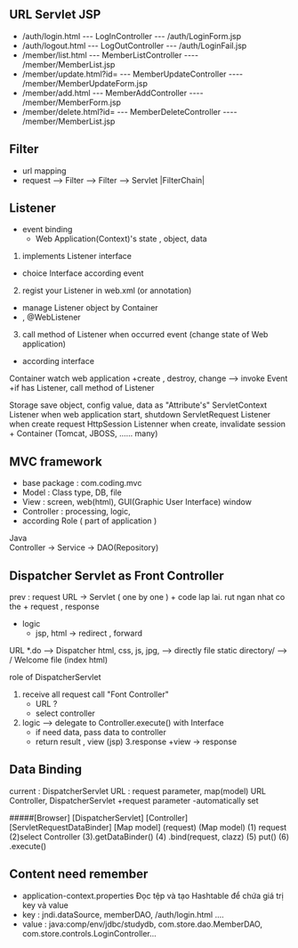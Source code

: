 ## URL							Servlet							JSP
+ /auth/login.html			---		LogInController			---		/auth/LoginForm.jsp
+ /auth/logout.html			---		LogOutController		---		/auth/LoginFail.jsp
+ /member/list.html			---		MemberListController		----	/member/MemberList.jsp
+ /member/update.html?id=		---		MemberUpdateController		----	/member/MemberUpdateForm.jsp
+ /member/add.html			---		MemberAddController		----		/member/MemberForm.jsp
+ /member/delete.html?id=		---		MemberDeleteController		----	/member/MemberList.jsp


## Filter
-	url mapping 
-	request --> Filter --> Filter --> Servlet 
				|FilterChain|

## Listener
- event binding
	+	Web Application(Context)'s state , object, data
1.	implements Listener interface
+	choice Interface according event 
2.	regist your Listener in web.xml (or annotation)
+	manage Listener object by Container
+	<Listener> , @WebListener
3.	call method of Listener when occurred event (change state of Web application)
+	according interface




Container watch web application 
	+create , destroy, change --> invoke Event
	+if has Listener, call method of Listener

Storage save object, config value, data as "Attribute's"
	ServletContext Listener when web application start, shutdown
	ServletRequest Listener when create request
	HttpSession Listenner 	when create, invalidate session 
	+	Container (Tomcat, JBOSS, ...... many)





## MVC framework
+	base package : com.coding.mvc
+	Model : Class type, DB, file
+ 	View : screen, web(html), GUI(Graphic User Interface) window
+	Controller : processing, logic,
+	according Role ( part of application )

Java 	
	Controller -> Service -> DAO(Repository)

## Dispatcher Servlet as Front Controller
prev : request URL -> Servlet ( one by one )
	+	code lap lai. rut ngan nhat co the
	+	request , response
+	logic 
	+ 	jsp, html -> redirect , forward

URL 
	*.do	-->	Dispatcher
	html, css, js, jpg, --> directly file static
	directory/	-->	/	Welcome file (index html)
 
role of DispatcherServlet
 
 1. receive all request call "Font Controller"
 	+	URL ?
	+	select controller
 2. logic --> delegate to Controller.execute() with Interface
 	+ if need data, pass data to controller
 	+ return result , view (jsp)
 3.response
 	+view -> response
  
## Data Binding 
current : DispatcherServlet 
URL : request parameter, map(model)
	URL Controller, DispatcherServlet
+request parameter 
	-automatically set

#####[Browser] [DispatcherServlet] [Controller] [ServletRequestDataBinder] [Map model]
	(request)			(Map model)
	(1) request
			(2)select Controller
						(3).getDataBinder()
			(4) .bind(request, clazz)
			(5) put()
						(6) .execute()
						
## Content need remember
+ application-context.properties Đọc tệp và tạo Hashtable để chứa giá trị key và value
+ key : jndi.dataSource, memberDAO, /auth/login.html ....
+ value : java:comp/env/jdbc/studydb, com.store.dao.MemberDAO, com.store.controls.LoginController...
